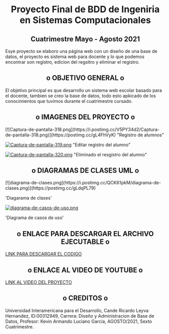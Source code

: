 <h1 align='center'>Proyecto Final de BDD de Ingeniria en Sistemas Computacionales </h1>

<h2 align='center'>Cuatrimestre Mayo - Agosto 2021 </h2>

Esye proyecto se elaboro una página web con un diseño de una base de datos, el proyecto es sistema web para docente y lo que podemos encontrar son registro, edicion del regsitro y eliminar el registro.

<h2 align='center'>o OBJETIVO GENERAL o</h2>
El objetivo principal es que desarrollo un sistema web escolar basado para el docente, tambien se creo la base de datos, todo esto apkicado de los conocimientos que tuvimos durante el cuatrimestre cursado.

<h2 align='center'>o IMAGENES DEL PROYECTO o</h2>
[![Captura-de-pantalla-318.png](https://i.postimg.cc/V5PY34d2/Captura-de-pantalla-318.png)](https://postimg.cc/gL4FhVyK)
"Registro de alumnos" 

[![Captura-de-pantalla-319.png](https://i.postimg.cc/y6ysdh36/Captura-de-pantalla-319.png)](https://postimg.cc/hhvHZd0N)
"Editar registro del alumno"

[![Captura-de-pantalla-320.png](https://i.postimg.cc/rpkfK4rc/Captura-de-pantalla-320.png)](https://postimg.cc/Mn97Lv5r)
"Eliminado el resgistro del alumno"

<h2 align='center'>o DIAGRAMAS DE CLASES UML o</h2>
[![diagrama-de-clases.png](https://i.postimg.cc/QCK61pkM/diagrama-de-clases.png)](https://postimg.cc/gLdqPL79)

'Diagarama de clases'

[![diagrama-de-casos-de-uso.png](https://i.postimg.cc/yxRMsqGn/diagrama-de-casos-de-uso.png)](https://postimg.cc/30KSFqYD)

'Diagrama de casos de uso'

<h2 align='center'>o ENLACE PARA DESCARGAR EL ARCHIVO EJECUTABLE o</h2>
<a href="https://github.com/candrhiz/Proyecto-BDD.git">LINK PARA DESCARGAR EL CODIGO</a>

<h2 align='center'>o ENLACE AL VIDEO DE YOUTUBE o</h2>
<a href="">LINK AL VIDEO DEL PROYECTO</a>


<h2 align='center'>o CREDITOS o</h2>
Universidad Interamericana para el Desarrollo,
Cande Ricardo Leyva Hernandez, ID:00312949,
Carrera: Diseño y Administracion de Base de Datos,
Profesor: Kevin Armando Luciano Garcia,
AGOSTO/2021,
Sexto Cuatrimestre.
